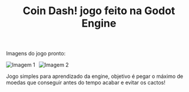 <header><h1>Coin Dash! jogo feito na Godot Engine</h1></header>
<p>Imagens do jogo pronto:</p>
<div style="display: flex;">
    <img src="https://github.com/user-attachments/assets/3fa7eeab-759e-48a4-8b9c-5ac3cf50726e" alt="Imagem 1" style="margin-right: 10px;">
    <img src="https://github.com/user-attachments/assets/c8ffa3e4-7cf7-4132-a39e-16bf84cdef00" alt="Imagem 2">
</div>
<p>Jogo simples para aprendizado da engine, objetivo é pegar o máximo de moedas que conseguir antes do tempo acabar e evitar os cactos!</p>
